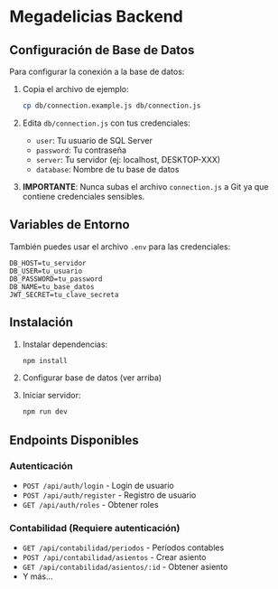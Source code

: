 # Megadelicias Backend

## Configuración de Base de Datos

Para configurar la conexión a la base de datos:

1. Copia el archivo de ejemplo:
   ```bash
   cp db/connection.example.js db/connection.js
   ```

2. Edita `db/connection.js` con tus credenciales:
   - `user`: Tu usuario de SQL Server
   - `password`: Tu contraseña  
   - `server`: Tu servidor (ej: localhost, DESKTOP-XXX)
   - `database`: Nombre de tu base de datos

3. **IMPORTANTE**: Nunca subas el archivo `connection.js` a Git ya que contiene credenciales sensibles.

## Variables de Entorno

También puedes usar el archivo `.env` para las credenciales:

```
DB_HOST=tu_servidor
DB_USER=tu_usuario
DB_PASSWORD=tu_password
DB_NAME=tu_base_datos
JWT_SECRET=tu_clave_secreta
```

## Instalación

1. Instalar dependencias:
   ```bash
   npm install
   ```

2. Configurar base de datos (ver arriba)

3. Iniciar servidor:
   ```bash
   npm run dev
   ```

## Endpoints Disponibles

### Autenticación
- `POST /api/auth/login` - Login de usuario
- `POST /api/auth/register` - Registro de usuario
- `GET /api/auth/roles` - Obtener roles

### Contabilidad (Requiere autenticación)
- `GET /api/contabilidad/periodos` - Períodos contables
- `POST /api/contabilidad/asientos` - Crear asiento
- `GET /api/contabilidad/asientos/:id` - Obtener asiento
- Y más...
